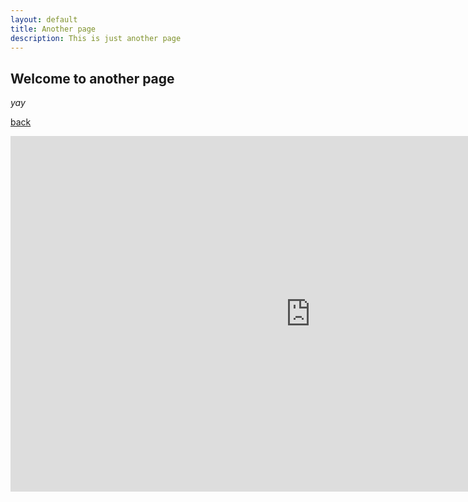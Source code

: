 ```yaml
---
layout: default
title: Another page
description: This is just another page
---
```


## Welcome to another page

_yay_

[back](./)
<iframe src="https://docs.google.com/presentation/d/e/2PACX-1vT0aaKBYZYMMoRyo7-RdK8CBvkJtQyojnWzihfAezzssvIv_ZshR_5jXAts4ytkn0CftBUVU7-BoRiA/embed?start=false&loop=false&delayms=3000" frameborder="0" width="960" height="569" allowfullscreen="true" mozallowfullscreen="true" webkitallowfullscreen="true"></iframe>
